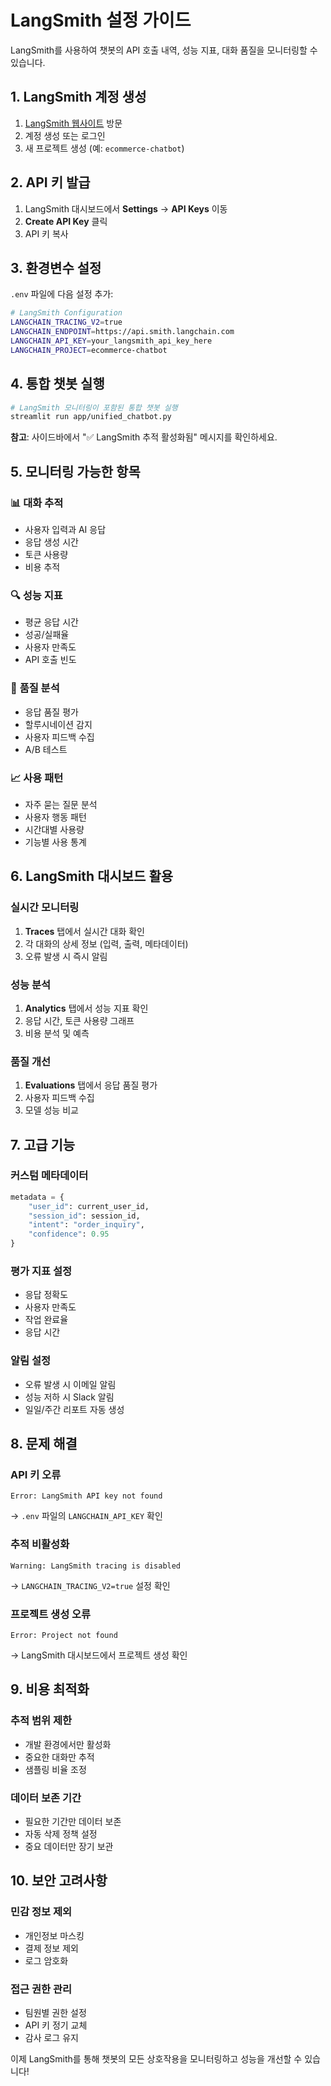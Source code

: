 # LangSmith 설정 가이드

LangSmith를 사용하여 챗봇의 API 호출 내역, 성능 지표, 대화 품질을 모니터링할 수 있습니다.

## 1. LangSmith 계정 생성

1. [LangSmith 웹사이트](https://smith.langchain.com) 방문
2. 계정 생성 또는 로그인
3. 새 프로젝트 생성 (예: `ecommerce-chatbot`)

## 2. API 키 발급

1. LangSmith 대시보드에서 **Settings** → **API Keys** 이동
2. **Create API Key** 클릭
3. API 키 복사

## 3. 환경변수 설정

`.env` 파일에 다음 설정 추가:

```bash
# LangSmith Configuration
LANGCHAIN_TRACING_V2=true
LANGCHAIN_ENDPOINT=https://api.smith.langchain.com
LANGCHAIN_API_KEY=your_langsmith_api_key_here
LANGCHAIN_PROJECT=ecommerce-chatbot
```

## 4. 통합 챗봇 실행

```bash
# LangSmith 모니터링이 포함된 통합 챗봇 실행
streamlit run app/unified_chatbot.py
```

**참고**: 사이드바에서 "✅ LangSmith 추적 활성화됨" 메시지를 확인하세요.

## 5. 모니터링 가능한 항목

### 📊 **대화 추적**
- 사용자 입력과 AI 응답
- 응답 생성 시간
- 토큰 사용량
- 비용 추적

### 🔍 **성능 지표**
- 평균 응답 시간
- 성공/실패율
- 사용자 만족도
- API 호출 빈도

### 🎯 **품질 분석**
- 응답 품질 평가
- 할루시네이션 감지
- 사용자 피드백 수집
- A/B 테스트

### 📈 **사용 패턴**
- 자주 묻는 질문 분석
- 사용자 행동 패턴
- 시간대별 사용량
- 기능별 사용 통계

## 6. LangSmith 대시보드 활용

### 실시간 모니터링
1. **Traces** 탭에서 실시간 대화 확인
2. 각 대화의 상세 정보 (입력, 출력, 메타데이터)
3. 오류 발생 시 즉시 알림

### 성능 분석
1. **Analytics** 탭에서 성능 지표 확인
2. 응답 시간, 토큰 사용량 그래프
3. 비용 분석 및 예측

### 품질 개선
1. **Evaluations** 탭에서 응답 품질 평가
2. 사용자 피드백 수집
3. 모델 성능 비교

## 7. 고급 기능

### 커스텀 메타데이터
```python
metadata = {
    "user_id": current_user_id,
    "session_id": session_id,
    "intent": "order_inquiry",
    "confidence": 0.95
}
```

### 평가 지표 설정
- 응답 정확도
- 사용자 만족도
- 작업 완료율
- 응답 시간

### 알림 설정
- 오류 발생 시 이메일 알림
- 성능 저하 시 Slack 알림
- 일일/주간 리포트 자동 생성

## 8. 문제 해결

### API 키 오류
```
Error: LangSmith API key not found
```
→ `.env` 파일의 `LANGCHAIN_API_KEY` 확인

### 추적 비활성화
```
Warning: LangSmith tracing is disabled
```
→ `LANGCHAIN_TRACING_V2=true` 설정 확인

### 프로젝트 생성 오류
```
Error: Project not found
```
→ LangSmith 대시보드에서 프로젝트 생성 확인

## 9. 비용 최적화

### 추적 범위 제한
- 개발 환경에서만 활성화
- 중요한 대화만 추적
- 샘플링 비율 조정

### 데이터 보존 기간
- 필요한 기간만 데이터 보존
- 자동 삭제 정책 설정
- 중요 데이터만 장기 보관

## 10. 보안 고려사항

### 민감 정보 제외
- 개인정보 마스킹
- 결제 정보 제외
- 로그 암호화

### 접근 권한 관리
- 팀원별 권한 설정
- API 키 정기 교체
- 감사 로그 유지

이제 LangSmith를 통해 챗봇의 모든 상호작용을 모니터링하고 성능을 개선할 수 있습니다!
